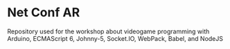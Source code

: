 # Net Conf AR

Repository used for the workshop about
videogame programming with Arduino, ECMAScript 6, Johnny-5,
Socket.IO, WebPack, Babel, and NodeJS